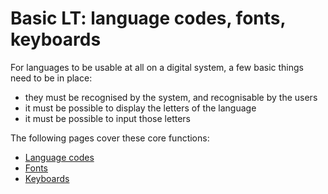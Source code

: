 # Basic LT: language codes, fonts, keyboards

For languages to be usable at all on a digital system, a few basic things need to be in place:

- they must be recognised by the system, and recognisable by the users
- it must be possible to display the letters of the language
- it must be possible to input those letters

The following pages cover these core functions:

- [Language codes](iso639codes.md)
- [Fonts](fonts.md)
- [Keyboards](keyboards.md)
